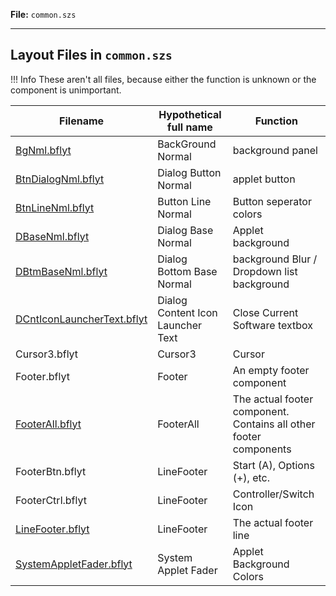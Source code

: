 **File:** `common.szs`

---

## Layout Files in `common.szs`

<!-- prettier-ignore -->
!!! Info
    These aren't all files, because either the function is unknown or the component is unimportant.

| Filename         | Hypothetical full name | Function                                                          |
| ---------------- | ---------------------- | ----------------------------------------------------------------- |
| [BgNml.bflyt](BgNml.bflyt/index.md)		     | BackGround Normal		 | background panel								            |
| [BtnDialogNml.bflyt](BtnDialogNml.bflyt/index.md)         | Dialog Button Normal		 | applet button									    |
| [BtnLineNml.bflyt](BtnLineNml.bflyt/index.md)	     | Button Line Normal		 | Button seperator colors							        |
| [DBaseNml.bflyt](DBaseNml.bflyt/index.md)		     | Dialog Base Normal		 | Applet background								    |
| [DBtmBaseNml.bflyt](DBtmBaseNml.bflyt/index.md)	     | Dialog Bottom Base Normal	 | background Blur / Dropdown list background			|
| [DCntIconLauncherText.bflyt](DCntIconLauncherText.bflyt/index.md) | Dialog Content Icon Launcher Text| Close Current Software textbox                   |
| Cursor3.bflyt    | Cursor3                | Cursor                                                            |
| Footer.bflyt     | Footer                 | An empty footer component                                         |
| [FooterAll.bflyt](FooterAll.bflyt/index.md)  | FooterAll              | The actual footer component. Contains all other footer components |
| FooterBtn.bflyt  | LineFooter             | Start (A), Options (+), etc.                                      |
| FooterCtrl.bflyt | LineFooter             | Controller/Switch Icon                                            |
| [LineFooter.bflyt](LineFooter.bflyt) | LineFooter             | The actual footer line                        |
| [SystemAppletFader.bflyt](SystemAppletFader.bflyt/index.md)		|	System Applet Fader		| Applet Background Colors |
